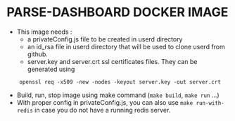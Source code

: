 PARSE-DASHBOARD DOCKER IMAGE
=============

- This image needs :
    - a privateConfig.js file to be created in userd directory
    - an id_rsa file in userd directory that will be used to clone userd from github.
    - server.key and server.crt ssl certificates files. They can be generated using 
```
    openssl req -x509 -new -nodes -keyout server.key -out server.crt 
```
- Build, run, stop image using make command (```make build```, ```make run``` ...)
- With proper config in privateConfig.js, you can also use ```make run-with-redis``` in case you do not have a running redis server.
